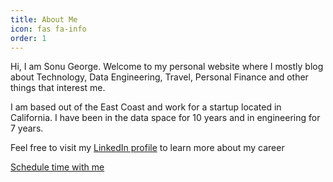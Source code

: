 ```yaml
---
title: About Me
icon: fas fa-info
order: 1
---
```


Hi, I am Sonu George. Welcome to my personal website where I mostly blog
about Technology, Data Engineering, Travel, Personal Finance and other things that interest me.

I am based out of the East Coast and work for a startup located in California. I have been in the data space for 10 years and in engineering for 7 years. 

Feel free to visit my [LinkedIn profile](https://www.linkedin.com/in/sonugeorge) to
learn more about my career

<!-- Calendly link widget begin -->
<link href="https://assets.calendly.com/assets/external/widget.css" rel="stylesheet">
<script src="https://assets.calendly.com/assets/external/widget.js" type="text/javascript" async></script>
<a href="" onclick="Calendly.initPopupWidget({url: 'https://calendly.com/sonugeorge'});return false;">Schedule time with me</a>
<!-- Calendly link widget end -->

<!-- Calendly inline widget begin -->
<div class="calendly-inline-widget" data-url="https://calendly.com/sonugeorge" style="min-width:320px;height:700px;"></div>
<script type="text/javascript" src="https://assets.calendly.com/assets/external/widget.js" async></script>
<!-- Calendly inline widget end -->
